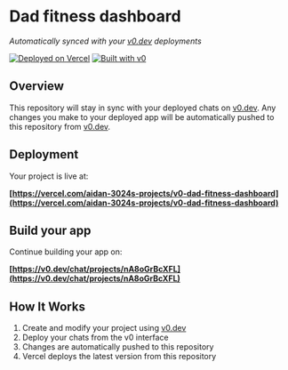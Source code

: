 # Dad fitness dashboard

*Automatically synced with your [v0.dev](https://v0.dev) deployments*

[![Deployed on Vercel](https://img.shields.io/badge/Deployed%20on-Vercel-black?style=for-the-badge&logo=vercel)](https://vercel.com/aidan-3024s-projects/v0-dad-fitness-dashboard)
[![Built with v0](https://img.shields.io/badge/Built%20with-v0.dev-black?style=for-the-badge)](https://v0.dev/chat/projects/nA8oGrBcXFL)

## Overview

This repository will stay in sync with your deployed chats on [v0.dev](https://v0.dev).
Any changes you make to your deployed app will be automatically pushed to this repository from [v0.dev](https://v0.dev).

## Deployment

Your project is live at:

**[https://vercel.com/aidan-3024s-projects/v0-dad-fitness-dashboard](https://vercel.com/aidan-3024s-projects/v0-dad-fitness-dashboard)**

## Build your app

Continue building your app on:

**[https://v0.dev/chat/projects/nA8oGrBcXFL](https://v0.dev/chat/projects/nA8oGrBcXFL)**

## How It Works

1. Create and modify your project using [v0.dev](https://v0.dev)
2. Deploy your chats from the v0 interface
3. Changes are automatically pushed to this repository
4. Vercel deploys the latest version from this repository